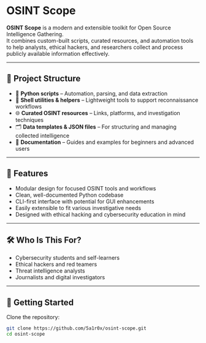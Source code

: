 # OSINT Scope

**OSINT Scope** is a modern and extensible toolkit for Open Source Intelligence Gathering.  
It combines custom-built scripts, curated resources, and automation tools to help analysts, ethical hackers, and researchers collect and process publicly available information effectively.

---

## 📂 Project Structure

- 🐍 **Python scripts** – Automation, parsing, and data extraction  
- 🧰 **Shell utilities & helpers** – Lightweight tools to support reconnaissance workflows  
- 🌐 **Curated OSINT resources** – Links, platforms, and investigation techniques  
- 🗂️ **Data templates & JSON files** – For structuring and managing collected intelligence  
- 📖 **Documentation** – Guides and examples for beginners and advanced users  

---

## 🎯 Features

- Modular design for focused OSINT tools and workflows  
- Clean, well-documented Python codebase  
- CLI-first interface with potential for GUI enhancements  
- Easily extensible to fit various investigative needs  
- Designed with ethical hacking and cybersecurity education in mind  

---

## 🛠 Who Is This For?

- Cybersecurity students and self-learners  
- Ethical hackers and red teamers  
- Threat intelligence analysts  
- Journalists and digital investigators  

---

## 🚀 Getting Started

Clone the repository:

```bash
git clone https://github.com/5a1r0x/osint-scope.git
cd osint-scope
